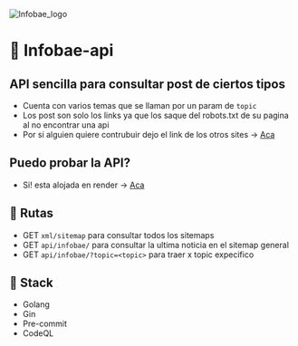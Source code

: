 ![Infobae_logo](https://user-images.githubusercontent.com/68082746/163064760-34ec0f9f-0ad1-4c06-81aa-235acaf0b99e.svg)

# 🤖 Infobae-api

## API sencilla para consultar post de ciertos tipos

- Cuenta con varios temas que se llaman por un param de `topic`
- Los post son solo los links ya que los saque del robots.txt de su pagina al no encontrar una api
- Por si alguien quiere contrubuir dejo el link de los otros sites -> [Aca](https://www.infobae.com/robots.txt)

## Puedo probar la API?

- Si! esta alojada en render -> [Aca](https://noticias.jonathan.com.ar)

## 🚧 Rutas

- GET `xml/sitemap` para consultar todos los sitemaps
- GET `api/infobae/` para consultar la ultima noticia en el sitemap general
- GET `api/infobae/?topic=<topic>` para traer x topic expecifico

## 🧰 Stack

- Golang
- Gin
- Pre-commit
- CodeQL